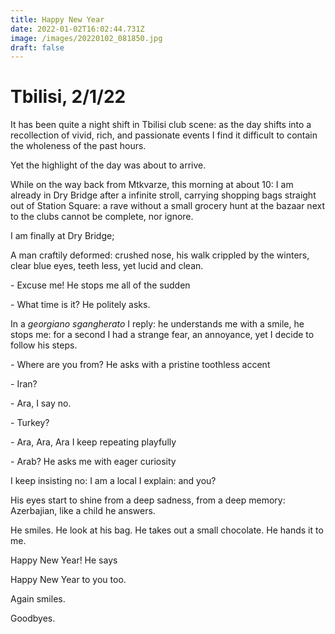 ```yaml
---
title: Happy New Year
date: 2022-01-02T16:02:44.731Z
image: /images/20220102_081850.jpg
draft: false
---
```

# Tbilisi, 2/1/22

It has been quite a night shift in Tbilisi club scene: as the day shifts into a recollection of vivid, rich, and passionate events I find it difficult to contain the wholeness of the past hours.

Yet the highlight of the day was about to arrive.

While on the way back from Mtkvarze, this morning at about 10: I am already in Dry Bridge after a infinite stroll, carrying shopping bags straight out of Station Square: a rave without a small grocery hunt at the bazaar next to the clubs cannot be complete, nor ignore.

I am finally at Dry Bridge;

A man craftily deformed: crushed nose, his walk crippled by the winters, clear blue eyes, teeth less, yet lucid and clean.

\- Excuse me! He stops me all of the sudden

\- What time is it? He politely asks.

In a *georgiano sgangherato* I reply: he understands me with a smile, he stops me: for a second I had a strange fear, an annoyance, yet I decide to follow his steps.

\- Where are you from? He asks with a pristine toothless accent

\- Iran?

\- Ara, I say no.

\- Turkey?

\- Ara, Ara, Ara I keep repeating playfully

\- Arab? He asks me with eager curiosity

I keep insisting no: I am a local I explain: and you?

His eyes start to shine from a deep sadness, from a deep memory: Azerbajian, like a child he answers.

He smiles. He look at his bag. He takes out a small chocolate. He hands it to me.

Happy New Year! He says

Happy New Year to you too.

Again smiles.

Goodbyes.